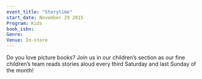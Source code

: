 ```yaml
---
event_title: "Storytime"
start_date: November 29 2015
Program: Kids
book_isbn: 
Genre: 
Venue: In-store
---
```

Do you love picture books? Join us in our children’s section as our fine children’s team reads stories aloud every third Saturday and last Sunday of the month!